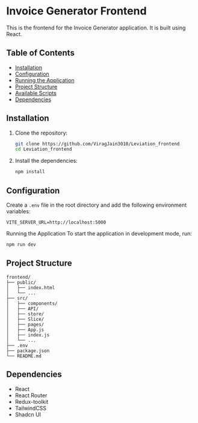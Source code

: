 # Invoice Generator Frontend

This is the frontend for the Invoice Generator application. It is built using React.

## Table of Contents

- [Installation](#installation)
- [Configuration](#configuration)
- [Running the Application](#running-the-application)
- [Project Structure](#project-structure)
- [Available Scripts](#available-scripts)
- [Dependencies](#dependencies)

## Installation

1. Clone the repository:

    ```sh
    git clone https://github.com/ViragJain3010/Leviation_frontend
    cd Leviation_frontend
    ```

2. Install the dependencies:

    ```sh
    npm install
    ```

## Configuration

Create a `.env` file in the root directory and add the following environment variables:

```env
VITE_SERVER_URL=http://localhost:5000
```

Running the Application
To start the application in development mode, run:

```sh
npm run dev
```

## Project Structure

```
frontend/
├── public/
│   ├── index.html
│   └── ...
├── src/
│   ├── components/
│   ├── API/
│   ├── store/
│   ├── Slice/
│   ├── pages/
│   ├── App.js
│   ├── index.js
│   └── ...
├── .env
├── package.json
└── README.md
```

## Dependencies

- React
- React Router
- Redux-toolkit
- TailwindCSS
- Shadcn UI